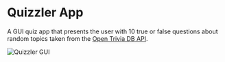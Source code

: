 # Quizzler App

A GUI quiz app that presents the user with 10 true or false questions about random topics taken from the 
[Open Trivia DB API](https://opentdb.com/api_config.php).

![Quizzler GUI](https://user-images.githubusercontent.com/35473390/190641518-5ecac0d0-6f48-4d47-9f04-5e9081ba7286.gif)
